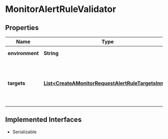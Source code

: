

# MonitorAlertRuleValidator


## Properties

| Name | Type | Description | Notes |
|------------ | ------------- | ------------- | -------------|
|**environment** | **String** | Name of the environment |  [optional] |
|**targets** | [**List&lt;CreateAMonitorRequestAlertRuleTargetsInner&gt;**](CreateAMonitorRequestAlertRuleTargetsInner.md) | Array of dictionaries with information of the user or team to be notified |  |


## Implemented Interfaces

* Serializable


